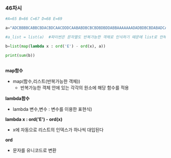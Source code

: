 ### 46차시

```python
#A=65 B=66 C=67 D=68 E=69

a="ADCBBBBCABBCBDACBDCAACDDDCAABABDBCBCBDBDBDDABBAAAAAAADADBDBCBDABADCADC"

#a_list = list(a)  #파이썬은 문자열도 반복가능한 객체로 인식하기 때문에 list로 안해도 결과가 똑같았음

b=list(map(lambda x : ord('E') - ord(x), a))

print(sum(b))
    
```

__map함수__

- map(함수,리스트(반복가능한 객체))
  - 반복가능한 객체 안에 있는 각각의 원소에 해당 함수를 적용

__lambda함수__

- lambda 변수,변수 : 변수를 이용한 표현식)

__lambda x : ord('E') - ord(x)__

- x에 자동으로 리스트의 인덱스가 하나씩 대입된다

__ord__

- 문자를 유니코드로 변환